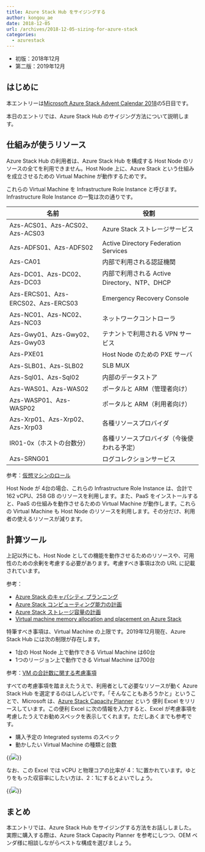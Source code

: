 ```yaml
---
title: Azure Stack Hub をサイジングする
author: kongou_ae
date: 2018-12-05
url: /archives/2018-12-05-sizing-for-azure-stack
categories:
  - azurestack
---
```


- 初版：2018年12月
- 第二版：2019年12月

## はじめに

本エントリーは[Microsoft Azure Stack Advent Calendar 2018](https://qiita.com/advent-calendar/2018/azure-stack)の5日目です。

本日のエントリでは、Azure Stack Hub のサイジング方法について説明します。

## 仕組みが使うリソース

Azure Stack Hub の利用者は、Azure Stack Hub を構成する Host Node のリソースの全てを利用できません。Host Node 上に、Azure Stack という仕組みを成立させるための Virtual Machine が動作するためです。

これらの Virtual Machine を Infrastructure Role Instance と呼びます。Infrastructure Role Instance の一覧は次の通りです。

|名前 | 役割 |
|-----|------|
| Azs-ACS01、Azs-ACS02、Azs-ACS03 | Azure Stack ストレージサービス |
| Azs-ADFS01、Azs-ADFS02 | Active Directory Federation Services |
| Azs-CA01 | 内部で利用される認証機関 |
| Azs-DC01、Azs-DC02、Azs-DC03 | 内部で利用される Active Directory、NTP、DHCP |
| Azs-ERCS01、Azs-ERCS02、Azs-ERCS03 | Emergency Recovery Console |
| Azs-NC01、Azs-NC02、Azs-NC03 | ネットワークコントローラ |
| Azs-Gwy01、Azs-Gwy02、Azs-Gwy03 | テナントで利用される VPN サービス |
| Azs-PXE01 | Host Node のための PXE サーバ
| Azs-SLB01、Azs-SLB02 | SLB MUX |
| Azs-Sql01、Azs-Sql02 | 内部のデータストア |
| Azs-WAS01、Azs-WAS02 | ポータルと ARM（管理者向け） |
| Azs-WASP01、Azs-WASP02 | ポータルと ARM（利用者向け） |
| Azs-Xrp01、Azs-Xrp02、Azs-Xrp03 | 各種リソースプロバイダ |
| IR01-0x（ホストの台数分） | 各種リソースプロバイダ（今後使われる予定） |
| Azs-SRNG01 | ログコレクションサービス |

 参考：[仮想マシンのロール](https://docs.microsoft.com/ja-jp/azure/azure-stack/asdk/asdk-architecture#virtual-machine-roles)

Host Node が 4台の場合、これらの Infrastructure Role Instance は、合計で162 vCPU、258 GB のリソースを利用します。また、PaaS をインストールすると、PaaS の仕組みを動作させるための Virtual Machine が動作します。これらの Virtual Machine も Host Node のリソースを利用します。その分だけ、利用者の使えるリソースが減ります。

## 計算ツール

上記以外にも、Host Node としての機能を動作させるためのリソースや、可用性のための余剰を考慮する必要があります。考慮すべき事項は次の URL に記載されています。

参考：

- [Azure Stack のキャパシティ プランニング](https://docs.microsoft.com/ja-jp/azure/azure-stack/capacity-planning)
- [Azure Stack コンピューティング能力の計画](https://docs.microsoft.com/ja-jp/azure/azure-stack/capacity-planning-compute)
- [Azure Stack ストレージ容量の計画](https://docs.microsoft.com/ja-jp/azure/azure-stack/capacity-planning-storage)
- [Virtual machine memory allocation and placement on Azure Stack](https://azure.microsoft.com/ja-jp/blog/virtual-machine-memory-allocation-and-placement-on-azure-stack/)

特筆すべき事項は、Virtual Machine の上限です。2019年12月現在、Azure Stack Hub には次の制限が存在します。

- 1台の Host Node 上で動作できる Virtual Machine は60台
- 1つのリージョン上で動作できる Virtual Machine は700台

参考：[VM の合計数に関する考慮事項](https://docs.microsoft.com/ja-jp/azure-stack/operator/azure-stack-capacity-planning-compute?WT.mc_id=AZ-MVP-5003408&view=azs-1910#consideration-for-total-number-of-vms)

すべての考慮事項を踏まえたうえで、利用者として必要なリソースが動く Azure Stack Hub を選定するのはしんどいです。「そんなこともあろうかと」ということで、Microsoft は、[Azure Stack Capacity Planner](https://docs.microsoft.com/ja-jp/azure/azure-stack/capacity-planning-spreadsheet) という 便利 Excel をリリースしています。この便利 Excel に次の情報を入力すると、Excel が考慮事項を考慮したうえでお勧めスペックを表示してくれます。ただしあくまでも参考です。

- 購入予定の Integrated systems のスペック
- 動かしたい Virtual Machine の種類と台数

{{<img src="./../../images/2018-12-05-001.png">}}

なお、この Excel では vCPU と物理コアの比率が 4：1に置かれています。ゆとりをもった収容率にしたい方は、2：1にするとよいでしょう。

{{<img src="./../../images/2018-12-05-002.png">}}

## まとめ

本エントリでは、Azure Stack Hub をサイジングする方法をお話ししました。実際に購入する際は、Azure Stack Capacity Planner を参考にしつつ、OEM ベンダ様に相談しながらベストな構成を選びましょう。
